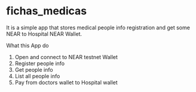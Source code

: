 # fichas_medicas
It is a simple app that stores medical people info registration and get some NEAR to Hospital NEAR Wallet.

What this App do

1. Open and connect to NEAR testnet Wallet
2. Register people info
3. Get people info
4. List all people info
5. Pay from doctors wallet to Hospital wallet

